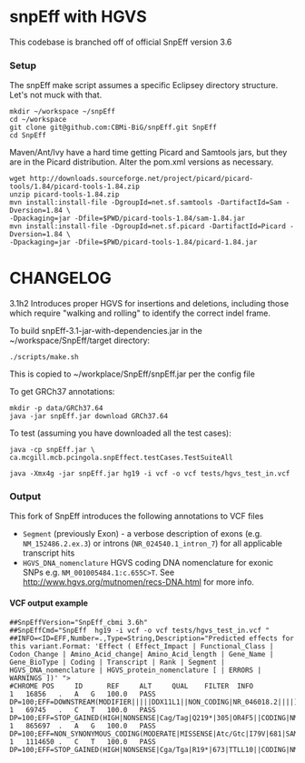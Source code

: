 snpEff with HGVS
=================

This codebase is branched off of official SnpEff version 3.6

### Setup ###

The snpEff make script assumes a specific Eclipsey directory structure. Let's not muck with that.

```
mkdir ~/workspace ~/snpEff
cd ~/workspace
git clone git@github.com:CBMi-BiG/snpEff.git SnpEff
cd SnpEff
```

Maven/Ant/Ivy have a hard time getting Picard and Samtools jars, but they are in the Picard distribution. Alter the pom.xml versions as necessary.

```
wget http://downloads.sourceforge.net/project/picard/picard-tools/1.84/picard-tools-1.84.zip
unzip picard-tools-1.84.zip
mvn install:install-file -DgroupId=net.sf.samtools -DartifactId=Sam -Dversion=1.84 \
-Dpackaging=jar -Dfile=$PWD/picard-tools-1.84/sam-1.84.jar
mvn install:install-file -DgroupId=net.sf.picard -DartifactId=Picard -Dversion=1.84 \
-Dpackaging=jar -Dfile=$PWD/picard-tools-1.84/picard-1.84.jar
```

CHANGELOG
=========
3.1h2 Introduces proper HGVS for insertions and deletions, including those which require "walking and rolling" to identify the correct indel frame.


To build snpEff-3.1-jar-with-dependencies.jar in the ~/workspace/SnpEff/target directory:


```
./scripts/make.sh
```

This is copied to ~/workplace/SnpEff/snpEff.jar per the config file

To get GRCh37 annotations:
```
mkdir -p data/GRCh37.64
java -jar snpEff.jar download GRCh37.64
```

To test (assuming you have downloaded all the test cases):

```
java -cp snpEff.jar \
ca.mcgill.mcb.pcingola.snpEffect.testCases.TestSuiteAll
```


```
java -Xmx4g -jar snpEff.jar hg19 -i vcf -o vcf tests/hgvs_test_in.vcf
```
### Output ###
This fork of SnpEff introduces the following annotations to VCF files
*   `Segment` (previously Exon) - a verbose description of  exons (e.g. `NM_152486.2.ex.3`) or introns (`NR_024540.1_intron_7`) for all applicable transcript hits
*   `HGVS_DNA_nomenclature` HGVS coding DNA nomenclature for exonic SNPs e.g. `NM_001005484.1:c.655C>T`. See http://www.hgvs.org/mutnomen/recs-DNA.html for more info.

#### VCF output example ####
```
##SnpEffVersion="SnpEff_cbmi 3.6h"
##SnpEffCmd="SnpEff  hg19 -i vcf -o vcf tests/hgvs_test_in.vcf "
##INFO=<ID=EFF,Number=.,Type=String,Description="Predicted effects for this variant.Format: 'Effect ( Effect_Impact | Functional_Class | Codon_Change | Amino_Acid_change| Amino_Acid_length | Gene_Name | Gene_BioType | Coding | Transcript | Rank | Segment | HGVS_DNA_nomenclature | HGVS_protein_nomenclature [ | ERRORS | WARNINGS ])' ">
#CHROME POS     ID      REF     ALT     QUAL    FILTER  INFO
1	16856	.	A	G	100.0	PASS	DP=100;EFF=DOWNSTREAM(MODIFIER|||||DDX11L1||NON_CODING|NR_046018.2||||),INTRON(MODIFIER|||||WASH7P||NON_CODING|NR_024540.1|7|NR_024540.1_intron_7||),SPLICE_SITE_DONOR(HIGH|||||WASH7P||NON_CODING|NR_024540.1|7|NR_024540.1.ex.5||)
1	69745	.	C	T	100.0	PASS	DP=100;EFF=STOP_GAINED(HIGH|NONSENSE|Cag/Tag|Q219*|305|OR4F5||CODING|NM_001005484.1|1|NM_001005484.1.ex.1|NM_001005484.1:c.655C>T|p.Q219*)
1	865697	.	A	G	100.0	PASS	DP=100;EFF=NON_SYNONYMOUS_CODING(MODERATE|MISSENSE|Atc/Gtc|I79V|681|SAMD11||CODING|NM_152486.2|3|NM_152486.2.ex.3|NM_152486.2:c.235A>G|p.I79V)
1	1114650	.	C	T	100.0	PASS	DP=100;EFF=STOP_GAINED(HIGH|NONSENSE|Cga/Tga|R19*|673|TTLL10||CODING|NM_001130045.1|4|NM_001130045.1.ex.4|NM_001130045.1:c.55C>T|p.R19*),UPSTREAM(MODIFIER||||404|TTLL10||CODING|NM_153254.2||||)
```

